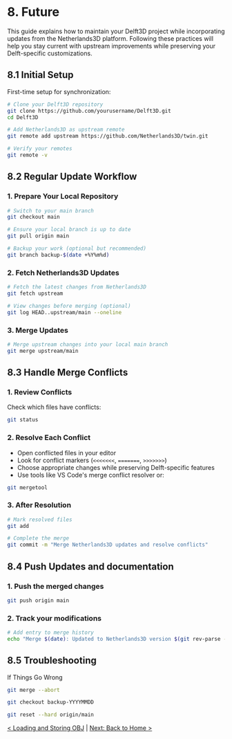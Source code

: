# 8. Future
This guide explains how to maintain your Delft3D project while incorporating updates from the Netherlands3D platform. Following these practices will help you stay current with upstream improvements while preserving your Delft-specific customizations.

## 8.1 Initial Setup
First-time setup for synchronization:

```bash
# Clone your Delft3D repository
git clone https://github.com/yourusername/Delft3D.git
cd Delft3D

# Add Netherlands3D as upstream remote
git remote add upstream https://github.com/Netherlands3D/twin.git

# Verify your remotes
git remote -v
```

## 8.2 Regular Update Workflow
### 1. Prepare Your Local Repository

```bash
# Switch to your main branch
git checkout main

# Ensure your local branch is up to date
git pull origin main

# Backup your work (optional but recommended)
git branch backup-$(date +%Y%m%d)
```

### 2. Fetch Netherlands3D Updates

```bash
# Fetch the latest changes from Netherlands3D
git fetch upstream

# View changes before merging (optional)
git log HEAD..upstream/main --oneline
```

### 3. Merge Updates

```bash
# Merge upstream changes into your local main branch
git merge upstream/main
```

## 8.3 Handle Merge Conflicts
### 1. Review Conflicts

Check which files have conflicts:

```bash
git status
```

### 2. Resolve Each Conflict

* Open conflicted files in your editor
* Look for conflict markers (`<<<<<<<`, `=======`, `>>>>>>>`)
* Choose appropriate changes while preserving Delft-specific features
* Use tools like VS Code's merge conflict resolver or:

```bash
git mergetool
```

### 3. After Resolution

```bash
# Mark resolved files
git add 

# Complete the merge
git commit -m "Merge Netherlands3D updates and resolve conflicts"
```

## 8.4 Push Updates and documentation
### 1. Push the merged changes

```bash
git push origin main
```

### 2. Track your modifications

```bash
# Add entry to merge history
echo "Merge $(date): Updated to Netherlands3D version $(git rev-parse --short upstream/main)" >> docs/MERGE_HISTORY.md
```

## 8.5 Troubleshooting
If Things Go Wrong
```bash
git merge --abort

git checkout backup-YYYYMMDD

git reset --hard origin/main
```

[< Loading and Storing OBJ](./loading-obj.md) | [Next: Back to Home >](./index.md)
